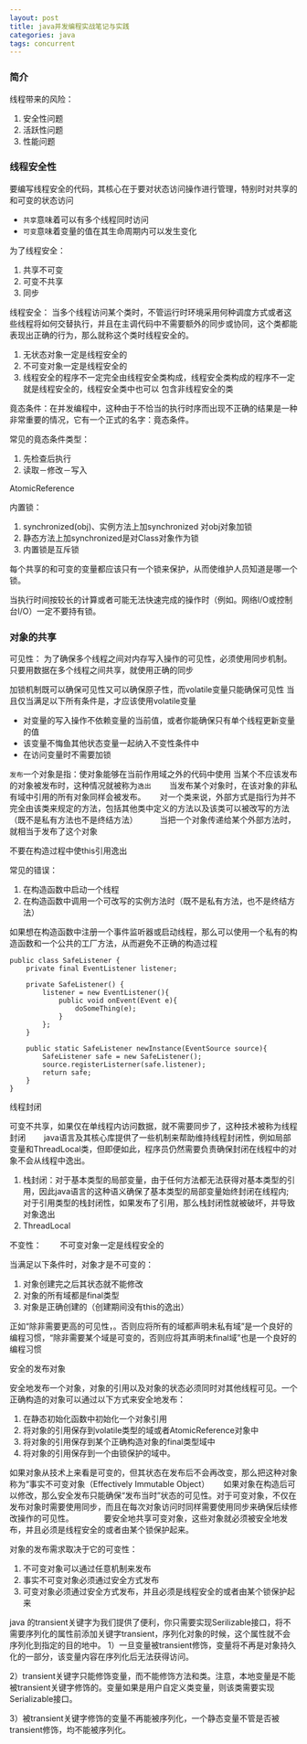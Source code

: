 ```yaml
---
layout: post
title: java并发编程实战笔记与实践
categories: java
tags: concurrent
---
```


### 简介
线程带来的风险：

1.  安全性问题
2.  活跃性问题
3.  性能问题

### 线程安全性
要编写线程安全的代码，其核心在于要对状态访问操作进行管理，特别时对共享的和可变的状态访问　　
　　
* `共享`意味着可以有多个线程同时访问　　　
　
* `可变`意味着变量的值在其生命周期内可以发生变化　　　　

为了线程安全：

1.  共享不可变
2.  可变不共享
3.  同步

线程安全：
当多个线程访问某个类时，不管运行时环境采用何种调度方式或者这些线程将如何交替执行，并且在主调代码中不需要额外的同步或协同，这个类都能表现出正确的行为，那么就称这个类时线程安全的。

1.  无状态对象一定是线程安全的
2.  不可变对象一定是线程安全的
3.  线程安全的程序不一定完全由线程安全类构成，线程安全类构成的程序不一定就是线程安全的，线程安全类中也可以
包含非线程安全的类

竟态条件：在并发编程中，这种由于不恰当的执行时序而出现不正确的结果是一种非常重要的情况，它有一个正式的名字：竟态条件。

常见的竟态条件类型：

1.  先检查后执行
2.  读取－修改－写入

AtomicReference

内置锁：

1.  synchronized(obj)、实例方法上加synchronized 对obj对象加锁　　　
2.  静态方法上加synchronized是对Class对象作为锁
3.  内置锁是互斥锁

每个共享的和可变的变量都应该只有一个锁来保护，从而使维护人员知道是哪一个锁。

当执行时间按较长的计算或者可能无法快速完成的操作时（例如。网络I/O或控制台I/O）一定不要持有锁。


### 对象的共享

可见性：
为了确保多个线程之间对内存写入操作的可见性，必须使用同步机制。
只要用数据在多个线程之间共享，就使用正确的同步

加锁机制既可以确保可见性又可以确保原子性，而volatile变量只能确保可见性
当且仅当满足以下所有条件是，才应该使用volatile变量

*   对变量的写入操作不依赖变量的当前值，或者你能确保只有单个线程更新变量的值
*   该变量不悔鱼其他状态变量一起纳入不变性条件中
*   在访问变量时不需要加锁

`发布`一个对象是指：使对象能够在当前作用域之外的代码中使用
当某个不应该发布的对象被发布时，这种情况就被称为`逸出`　　
当发布某个对象时，在该对象的非私有域中引用的所有对象同样会被发布。　　
对一个类来说，外部方式是指行为并不完全由该类来规定的方法，包括其他类中定义的方法以及该类可以被改写的方法（既不是私有方法也不是终结方法）　　　
当把一个对象传递给某个外部方法时，就相当于发布了这个对象　　　

不要在构造过程中使this引用逸出　　

常见的错误：　　

1.  在构造函数中启动一个线程　　　
2.  在构造函数中调用一个可改写的实例方法时（既不是私有方法，也不是终结方法）　　

如果想在构造函数中注册一个事件监听器或启动线程，那么可以使用一个私有的构造函数和一个公共的工厂方法，从而避免不正确的构造过程　　

    public class SafeListener {
        private final EventListener listener;

        private SafeListener() {
            listener = new EventListener(){
                public void onEvent(Event e){
                    doSomeThing(e);
                }
            };
        }

        public static SafeListener newInstance(EventSource source){
            SafeListener safe = new SafeListener();
            source.registerListerner(safe.listener);
            return safe;
        }
    }

线程封闭

可变不共享，如果仅在单线程内访问数据，就不需要同步了，这种技术被称为线程封闭　　
java语言及其核心库提供了一些机制来帮助维持线程封闭性，例如局部变量和ThreadLocal类，但即便如此，程序员仍然需要负责确保封闭在线程中的对象不会从线程中逸出。　　　　　　　　　　　　

1.  栈封闭：对于基本类型的局部变量，由于任何方法都无法获得对基本类型的引用，因此java语言的这种语义确保了基本类型的局部变量始终封闭在线程内;　　
对于引用类型的栈封闭性，如果发布了引用，那么栈封闭性就被破坏，并导致对象逸出　　
2.  ThreadLocal　　

不变性：　　
不可变对象一定是线程安全的　　

当满足以下条件时，对象才是不可变的：　　　　

1.  对象创建完之后其状态就不能修改　　　　
2.  对象的所有域都是final类型　　　　
3.  对象是正确创建的（创建期间没有this的逸出）　　　　

正如“除非需要更高的可见性，。否则应将所有的域都声明未私有域”是一个良好的编程习惯，“除非需要某个域是可变的，否则应将其声明未final域”也是一个良好的编程习惯　　　　

安全的发布对象　　

安全地发布一个对象，对象的引用以及对象的状态必须同时对其他线程可见。一个正确构造的对象可以通过以下方式来安全地发布：　　　　

1.  在静态初始化函数中初始化一个对象引用　　
2.  将对象的引用保存到volatile类型的域或者AtomicReference对象中　　
3.  将对象的引用保存到某个正确构造对象的final类型域中　　
4.  将对象的引用保存到一个由锁保护的域中。　　

如果对象从技术上来看是可变的，但其状态在发布后不会再改变，那么把这种对象称为“事实不可变对象（Effectively Immutable Object）　　
如果对象在构造后可以修改，那么安全发布只能确保“发布当时”状态的可见性。对于可变对象，不仅在发布对象时需要使用同步，而且在每次对象访问时同样需要使用同步来确保后续修改操作的可见性。　　　　
要安全地共享可变对象，这些对象就必须被安全地发布，并且必须是线程安全的或者由某个锁保护起来。　　　　　　　　　　　　

对象的发布需求取决于它的可变性：　　　　

1.  不可变对象可以通过任意机制来发布　　
2.  事实不可变对象必须通过安全方式发布　　
3.  可变对象必须通过安全方式发布，并且必须是线程安全的或者由某个锁保护起来　　　　

java 的transient关键字为我们提供了便利，你只需要实现Serilizable接口，将不需要序列化的属性前添加关键字transient，序列化对象的时候，这个属性就不会序列化到指定的目的地中。
1）一旦变量被transient修饰，变量将不再是对象持久化的一部分，该变量内容在序列化后无法获得访问。

2）transient关键字只能修饰变量，而不能修饰方法和类。注意，本地变量是不能被transient关键字修饰的。变量如果是用户自定义类变量，则该类需要实现Serializable接口。

3）被transient关键字修饰的变量不再能被序列化，一个静态变量不管是否被transient修饰，均不能被序列化。
